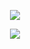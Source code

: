 
<div align="center">


<div align="center">


![](https://komarev.com/ghpvc/?username=nvdreclair&style=plastic&color=A42A04&label=⚝)


![](https://i.postimg.cc/LsMkJqLG/63b9afbd7176c2a4a71799afd3237057-1.jpg)



<div align="center">
